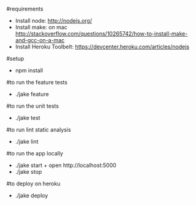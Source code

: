 #requirements
- Install node: http://nodejs.org/
- Install make: on mac http://stackoverflow.com/questions/10265742/how-to-install-make-and-gcc-on-a-mac
- Install Heroku Toolbelt: https://devcenter.heroku.com/articles/nodejs

#setup
- npm install

#to run the feature tests
- ./jake feature

#to run the unit tests
- ./jake test

#to run lint static analysis
- ./jake lint

#to run the app locally
- ./jake start + open http://localhost:5000
- ./jake stop

#to deploy on heroku
- ./jake deploy